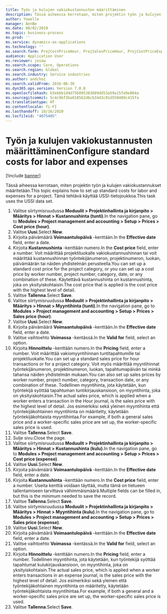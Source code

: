 ```yaml
---
title: Työn ja kulujen vakiokustannusten määrittäminen
description: Tässä aiheessa kerrotaan, miten projektin työn ja kulujen vakiokustannukset määritetään.
author: Yowelle
manager: AnnBe
ms.date: 08/02/2019
ms.topic: business-process
ms.prod: ''
ms.service: dynamics-ax-applications
ms.technology: ''
ms.search.form: ProjCostPriceHour, ProjSalesPriceHour, ProjCostPriceExpense, ProjSalesPriceCost
audience: Application User
ms.reviewer: josaw
ms.search.scope: Core, Operations
ms.search.region: Global
ms.search.industry: Service industries
ms.author: andchoi
ms.search.validFrom: 2016-06-30
ms.dyn365.ops.version: Version 7.0.0
ms.openlocfilehash: b3eb6b1d4d75b095383689dd53a59a15fe9e884a
ms.sourcegitcommit: 5c4c9bf3ba018562d6cb3443c01d550489c415fa
ms.translationtype: HT
ms.contentlocale: fi-FI
ms.lasthandoff: 10/16/2020
ms.locfileid: "4075405"
---
```

# <a name="configure-standard-costs-for-labor-and-expenses"></a><span data-ttu-id="75148-103">Työn ja kulujen vakiokustannusten määrittäminen</span><span class="sxs-lookup"><span data-stu-id="75148-103">Configure standard costs for labor and expenses</span></span>

[!include [banner](../../includes/banner.md)]

<span data-ttu-id="75148-104">Tässä aiheessa kerrotaan, miten projektin työn ja kulujen vakiokustannukset määritetään.</span><span class="sxs-lookup"><span data-stu-id="75148-104">This topic explains how to set up standard costs for labor and expenses for a project.</span></span> <span data-ttu-id="75148-105">Tämä tehtävä käyttää USSI-tietojoukkoa.</span><span class="sxs-lookup"><span data-stu-id="75148-105">This task uses the USSI data set.</span></span>

1. <span data-ttu-id="75148-106">Valitse siirtymisruudussa **Moduulit > Projektinhallinta ja kirjanpito > Määritys > Hinnat > Kustannushinta (tunti)**.</span><span class="sxs-lookup"><span data-stu-id="75148-106">In the navigation pane, go to **Modules > Project management and accounting > Setup > Prices > Cost price (hour)**.</span></span>
2. <span data-ttu-id="75148-107">Valitse **Uusi**.</span><span class="sxs-lookup"><span data-stu-id="75148-107">Select **New**.</span></span>
3. <span data-ttu-id="75148-108">Kirjoita päivämäärä **Voimaantulopäivä** -kenttään.</span><span class="sxs-lookup"><span data-stu-id="75148-108">In the **Effective date** field, enter a date.</span></span>
4. <span data-ttu-id="75148-109">Kirjoita **Kustannushinta** -kenttään numero.</span><span class="sxs-lookup"><span data-stu-id="75148-109">In the **Cost price** field, enter a number.</span></span> <span data-ttu-id="75148-110">Voit määrittää projektiluokalle vakiokustannushinnan tai voit määrittää kustannushinnan työntekijänumeron, projektinumeron, luokan, päivämäärän tai näiden yhdistelmän perusteella.</span><span class="sxs-lookup"><span data-stu-id="75148-110">You can set up a standard cost price for the project category, or you can set up a cost price by worker number, project number, category, date, or any combination of these.</span></span> <span data-ttu-id="75148-111">Käytettävä kustannushinta on kustannushinta, joka on yksityiskohtaisin.</span><span class="sxs-lookup"><span data-stu-id="75148-111">The cost price that is applied is the cost price with the highest level of detail.</span></span>  
5. <span data-ttu-id="75148-112">Valitse **Tallenna**.</span><span class="sxs-lookup"><span data-stu-id="75148-112">Select **Save**.</span></span>
6. <span data-ttu-id="75148-113">Valitse siirtymisruudussa **Moduulit > Projektinhallinta ja kirjanpito > Määritys > Hinnat > Myyntihinta (tunti)**.</span><span class="sxs-lookup"><span data-stu-id="75148-113">In the navigation pane, go to **Modules > Project management and accounting > Setup > Prices > Sales price (hour)**.</span></span>
7. <span data-ttu-id="75148-114">Valitse **Uusi**.</span><span class="sxs-lookup"><span data-stu-id="75148-114">Select **New**.</span></span>
8. <span data-ttu-id="75148-115">Kirjoita päivämäärä **Voimaantulopäivä** -kenttään.</span><span class="sxs-lookup"><span data-stu-id="75148-115">In the **Effective date** field, enter a date.</span></span>
9. <span data-ttu-id="75148-116">Valitse vaihtoehto **Voimassa** -kentässä.</span><span class="sxs-lookup"><span data-stu-id="75148-116">In the **Valid for** field, select an option.</span></span>
10. <span data-ttu-id="75148-117">Kirjoita **Hinnoittelu** -kenttään numero.</span><span class="sxs-lookup"><span data-stu-id="75148-117">In the **Pricing** field, enter a number.</span></span> <span data-ttu-id="75148-118">Voit määrittää vakiomyyntihinnan tuntitapahtumille tai projektiluokalle.</span><span class="sxs-lookup"><span data-stu-id="75148-118">You can set up a standard sales price for hour transactions or for a project category.</span></span> <span data-ttu-id="75148-119">Voit myös määrittää myyntihinnat työntekijänumeron, projektinumeron, luokan, tapahtumapäivän tai minkä tahansa näiden yhdistelmän mukaan.</span><span class="sxs-lookup"><span data-stu-id="75148-119">You can also set up sales prices by worker number, project number, category, transaction date, or any combination of these.</span></span> <span data-ttu-id="75148-120">Todellinen myyntihinta, jota käytetään, kun työntekijä syöttää tapahtuman tuntikirjauskansioon, on myyntihinta, joka on yksityiskohtaisin.</span><span class="sxs-lookup"><span data-stu-id="75148-120">The actual sales price, which is applied when a worker enters a transaction in the Hour journal, is the sales price with the highest level of detail.</span></span> <span data-ttu-id="75148-121">Jos esimerkiksi sekä yleinen myyntihinta että työntekijäkohtainen myyntihinta on määritetty, käytetään työntekijäkohtaista myyntihintaa.</span><span class="sxs-lookup"><span data-stu-id="75148-121">For example, if both a general sales price and a worker-specific sales price are set up, the worker-specific sales price is used.</span></span>  
11. <span data-ttu-id="75148-122">Valitse **Tallenna**.</span><span class="sxs-lookup"><span data-stu-id="75148-122">Select **Save**.</span></span>
12. <span data-ttu-id="75148-123">Sulje sivu.</span><span class="sxs-lookup"><span data-stu-id="75148-123">Close the page.</span></span>
13. <span data-ttu-id="75148-124">Valitse siirtymisruudussa **Moduulit > Projektinhallinta ja kirjanpito > Määritys > Hinnat > Kustannushinta (kulu)**.</span><span class="sxs-lookup"><span data-stu-id="75148-124">In the navigation pane, go to **Modules > Project management and accounting > Setup > Prices > Cost price (expense)**.</span></span>
14. <span data-ttu-id="75148-125">Valitse **Uusi**.</span><span class="sxs-lookup"><span data-stu-id="75148-125">Select **New**.</span></span>
15. <span data-ttu-id="75148-126">Kirjoita päivämäärä **Voimaantulopäivä** -kenttään.</span><span class="sxs-lookup"><span data-stu-id="75148-126">In the **Effective date** field, enter a date.</span></span>
16. <span data-ttu-id="75148-127">Kirjoita **Kustannushinta** -kenttään numero.</span><span class="sxs-lookup"><span data-stu-id="75148-127">In the **Cost price** field, enter a number.</span></span> <span data-ttu-id="75148-128">Useita kenttiä voidaan täyttää, mutta tämä on tietueen tallentamiseen tarvittava vähimmäismäärä.</span><span class="sxs-lookup"><span data-stu-id="75148-128">Multiple fields can be filled in, but this is the minimum needed to save the record.</span></span>  
17. <span data-ttu-id="75148-129">Valitse **Tallenna**.</span><span class="sxs-lookup"><span data-stu-id="75148-129">Select **Save**.</span></span>
18. <span data-ttu-id="75148-130">Valitse siirtymisruudussa **Moduulit > Projektinhallinta ja kirjanpito > Määritys > Hinnat > Myyntihinta (kulu)**.</span><span class="sxs-lookup"><span data-stu-id="75148-130">In the navigation pane, go to **Modules > Project management and accounting > Setup > Prices > Sales price (expense)**.</span></span>
19. <span data-ttu-id="75148-131">Valitse **Uusi**.</span><span class="sxs-lookup"><span data-stu-id="75148-131">Select **New**.</span></span>
20. <span data-ttu-id="75148-132">Kirjoita päivämäärä **Voimaantulopäivä** -kenttään.</span><span class="sxs-lookup"><span data-stu-id="75148-132">In the **Effective date** field, enter a date.</span></span>
21. <span data-ttu-id="75148-133">Valitse vaihtoehto **Voimassa** -kentässä.</span><span class="sxs-lookup"><span data-stu-id="75148-133">In the **Valid for** field, select an option.</span></span>
22. <span data-ttu-id="75148-134">Kirjoita **Hinnoittelu** -kenttään numero.</span><span class="sxs-lookup"><span data-stu-id="75148-134">In the **Pricing** field, enter a number.</span></span> <span data-ttu-id="75148-135">Todellinen myyntihinta, jota käytetään, kun työntekijä syöttää tapahtumat kulukirjauskansioon, on myyntihinta, joka on yksityiskohtaisin.</span><span class="sxs-lookup"><span data-stu-id="75148-135">The actual sales price, which is applied when a worker enters transactions in an expense journal, is the sales price with the highest level of detail.</span></span> <span data-ttu-id="75148-136">Jos esimerkiksi sekä yleinen että työntekijäkohtainen myyntihinta on määritetty, käytetään työntekijäkohtaista myyntihintaa.</span><span class="sxs-lookup"><span data-stu-id="75148-136">For example, if both a general and a worker-specific sales price are set up, the worker-specific sales price is used.</span></span>  
23. <span data-ttu-id="75148-137">Valitse **Tallenna**.</span><span class="sxs-lookup"><span data-stu-id="75148-137">Select **Save**.</span></span>

